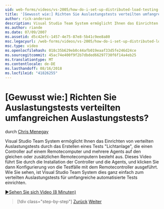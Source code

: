 ```yaml
---
uid: web-forms/videos/vs-2005/how-do-i-set-up-distributed-load-testing-for-high-volume-tests
title: '[Gewusst wie:] Richten Sie Auslastungstests verteilten umfangreichen Auslastungstests? | Microsoft-Dokumentation'
author: rick-anderson
description: Visual Studio Team System ermöglicht Ihnen das Einrichten von verteilten Auslastungstests durch das Erstellen eines Tests "Lichtanlage", die einen Controller auf einem Remotecomputer und Multipl umfasst...
ms.author: riande
ms.date: 07/09/2007
ms.assetid: d5c42efc-1457-4e75-87e8-5b41c9ee8a80
msc.legacyurl: /web-forms/videos/vs-2005/how-do-i-set-up-distributed-load-testing-for-high-volume-tests
msc.type: video
ms.openlocfilehash: 018c35b629eb0c44afb019eaaf33d5fe246d24ce
ms.sourcegitcommit: 45ac74e400f9f2b7dbded66297730f6f14a4eb25
ms.translationtype: MT
ms.contentlocale: de-DE
ms.lasthandoff: 08/16/2018
ms.locfileid: "41826255"
---
```

<a name="how-do-i-set-up-distributed-load-testing-for-high-volume-tests"></a>[Gewusst wie:] Richten Sie Auslastungstests verteilten umfangreichen Auslastungstests?
====================
durch [Chris Menegay](https://twitter.com/CMenegay)

Visual Studio Team System ermöglicht Ihnen das Einrichten von verteilten Auslastungstests durch das Erstellen eines Tests "Lichtanlage", die einen Controller auf einem Remotecomputer und mehrere Agents auf den gleichen oder zusätzlichen Remotecomputern besteht aus. Dieses Video führt Sie durch die Installation der Controller und die Agents, und klicken Sie dann Konfigurierung von die Testfälle mit dem Remotecontroller ausgeführt. Wie Sie sehen, ist Visual Studio Team System dies ganz einfach zum verteilten Auslastungstests für umfangreiche automatisierte Tests einrichten.

[&#9654;Sehen Sie sich Video (8 Minuten)](https://channel9.msdn.com/Blogs/ASP-NET-Site-Videos/how-do-i-set-up-distributed-load-testing-for-high-volume-tests)

> [!div class="step-by-step"]
> [Zurück](how-do-i-tune-web-application-performance-with-profiling.md)
> [Weiter](how-do-i-enforce-coding-standards-with-code-analysis.md)
